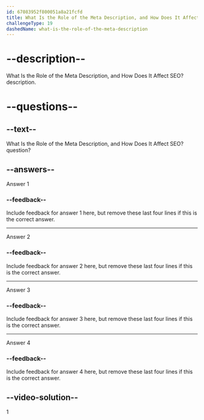 ```yaml
---
id: 67083952f800051a8a21fcfd
title: What Is the Role of the Meta Description, and How Does It Affect SEO?
challengeType: 19
dashedName: what-is-the-role-of-the-meta-description
---
```


# --description--

What Is the Role of the Meta Description, and How Does It Affect SEO? description.

# --questions--

## --text--

What Is the Role of the Meta Description, and How Does It Affect SEO? question?

## --answers--

Answer 1

### --feedback--

Include feedback for answer 1 here, but remove these last four lines if this is the correct answer.

---

Answer 2

### --feedback--

Include feedback for answer 2 here, but remove these last four lines if this is the correct answer.

---

Answer 3

### --feedback--

Include feedback for answer 3 here, but remove these last four lines if this is the correct answer.

---

Answer 4

### --feedback--

Include feedback for answer 4 here, but remove these last four lines if this is the correct answer.

## --video-solution--

1
